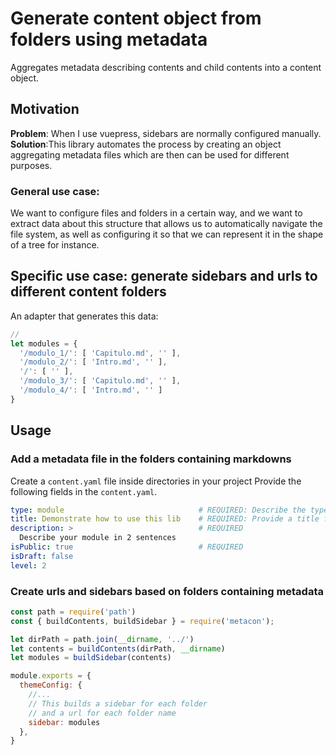 # Generate content object from folders using metadata
Aggregates metadata describing contents and child contents into a content object.

## Motivation
**Problem**: When I use vuepress, sidebars are normally configured manually. 
**Solution**:This library automates the process by creating an object aggregating metadata files which are then can be used for different purposes.

### General use case:
We want to configure files and folders in a certain way, and we want to extract data about this structure that allows us to automatically navigate the file system, as well as configuring it so that we can represent it in the shape of a tree for instance.

## Specific use case: generate sidebars and urls to different content folders
An adapter that generates this data:
```js
// 
let modules = {
  '/modulo_1/': [ 'Capitulo.md', '' ],
  '/modulo_2/': [ 'Intro.md', '' ],
  '/': [ '' ],
  '/modulo_3/': [ 'Capitulo.md', '' ],
  '/modulo_4/': [ 'Intro.md', '' ]
}
```
## Usage 

### Add a metadata file in the folders containing markdowns
Create a `content.yaml` file inside directories in your project
Provide the following fields in the `content.yaml`. 
```yaml
type: module                              # REQUIRED: Describe the type of module
title: Demonstrate how to use this lib    # REQUIRED: Provide a title for the content module
description: >                            # REQUIRED
  Describe your module in 2 sentences     
isPublic: true                            # REQUIRED
isDraft: false
level: 2                                  
```

### Create urls and sidebars based on folders containing metadata
```js
const path = require('path')
const { buildContents, buildSidebar } = require('metacon');

let dirPath = path.join(__dirname, '../')
let contents = buildContents(dirPath, __dirname)
let modules = buildSidebar(contents)

module.exports = {
  themeConfig: {
    //... 
    // This builds a sidebar for each folder
    // and a url for each folder name
    sidebar: modules
  },
}

```